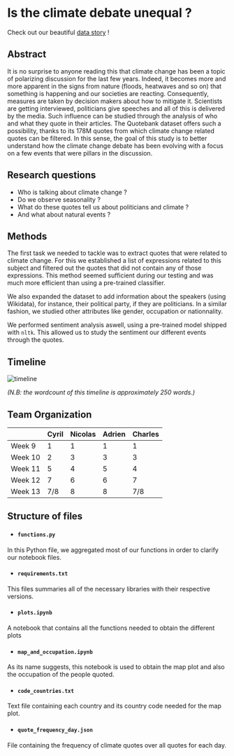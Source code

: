 # Is the climate debate unequal ?

Check out our beautiful [data story](cyrilvallez.github.io/ADA) !

## Abstract 

It is no surprise to anyone reading this that climate change has been a topic of polarizing discussion for the last few years. Indeed, it becomes more and more apparent in the signs from nature (floods, heatwaves and so on) that something is happening and our societies are reacting. Consequently, measures are taken by decision makers about how to mitigate it. Scientists are getting interviewed, politicians give speeches and all of this is delivered by the media. Such influence can be studied through the analysis of who and what they quote in their articles. The Quotebank dataset offers such a possibility, thanks to its 178M quotes from which climate change related quotes can be filtered. In this sense, the goal of this study is to better understand how the climate change debate has been evolving with a focus on a few events that were pillars in the discussion.

## Research questions

* Who is talking about climate change ?
* Do we observe seasonality ?
* What do these quotes tell us about politicians and climate ?
* And what about natural events ?

## Methods

The first task we needed to tackle was to extract quotes that were related to climate change. For this we established a list of expressions related to this subject and filtered out the quotes that did not contain any of those expressions. This method seemed sufficient during our testing and was much more efficient than using a pre-trained classifier.

We also expanded the dataset to add information about the speakers (using Wikidata), for instance, their political party, if they are politicians. In a similar fashion, we studied other attributes like gender, occupation or nationnality.  

We performed sentiment analysis aswell, using a pre-trained model shipped with `nltk`. This allowed us to study the sentiment our different events through the quotes.

## Timeline

![timeline](https://user-images.githubusercontent.com/9378265/141483454-d3a8cd20-4bd4-468f-b0b8-592ef4c423a6.png)

_(N.B: the wordcount of this timeline is approximately 250 words.)_

## Team Organization

| |  Cyril | Nicolas  | Adrien  | Charles  |
|---|---|---|---|---|
| Week 9  | 1 | 1 | 1 | 1 |
| Week 10  | 2 | 3 | 3 | 3 |
|  Week 11 | 5 | 4 | 5 | 4 |
|  Week 12 | 7 | 6 | 6 | 7 |
| Week 13  |7/8| 8 | 8 |7/8|

## Structure of files

* #### `functions.py`

In this Python file, we aggregated most of our functions in order to clarify our notebook files.

* #### `requirements.txt`

This files summaries all of the necessary libraries with their respective versions.

* #### `plots.ipynb`

A notebook that contains all the functions needed to obtain the different plots

* #### `map_and_occupation.ipynb`

As its name suggests, this notebook is used to obtain the map plot and also the occupation of the people quoted.

* #### `code_countries.txt`

Text file containing each country and its country code needed for the map plot.

* #### `quote_frequency_day.json`

File containing the frequency of climate quotes over all quotes for each day.
